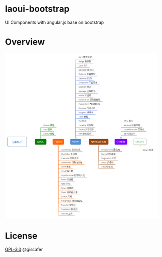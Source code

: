 # laoui-bootstrap
UI Components with angular.js base on bootstrap

# Overview

![](./assets/laoui.png)

# License 

[GPL-3.0](LICENSE) @giscafer
